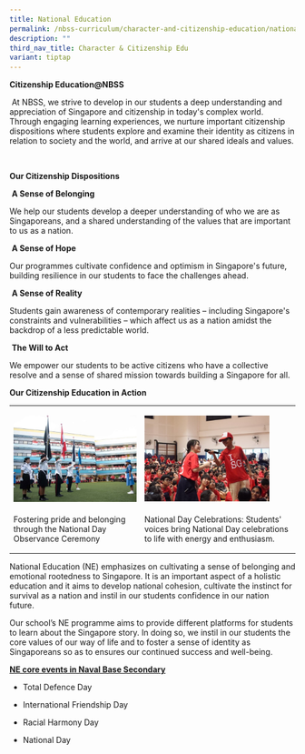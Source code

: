 ```yaml
---
title: National Education
permalink: /nbss-curriculum/character-and-citizenship-education/national-education/
description: ""
third_nav_title: Character & Citizenship Edu
variant: tiptap
---
```

<p><strong>Citizenship Education@NBSS</strong>
</p>
<p>&nbsp;At NBSS, we strive to develop in our students a deep understanding
and appreciation of Singapore and citizenship in today's complex world.
Through engaging learning experiences, we nurture important citizenship
dispositions where students explore and examine their identity as citizens
in relation to society and the world, and arrive at our shared ideals and
values.</p>
<p>&nbsp;</p>
<p><strong>Our Citizenship Dispositions</strong>
</p>
<p>&nbsp;<strong>A Sense of Belonging</strong>
</p>
<p>We help our students develop a deeper understanding of who we are as Singaporeans,
and a shared understanding of the values that are important to us as a
nation.</p>
<p>&nbsp;<strong>A Sense of Hope</strong>
</p>
<p>Our programmes cultivate confidence and optimism in Singapore's future,
building resilience in our students to face the challenges ahead.</p>
<p>&nbsp;<strong>A Sense of Reality</strong>
</p>
<p>Students gain awareness of contemporary realities – including Singapore's
constraints and vulnerabilities – which affect us as a nation amidst the
backdrop of a less predictable world.</p>
<p>&nbsp;<strong>The Will to Act</strong>
</p>
<p>We empower our students to be active citizens who have a collective resolve
and a sense of shared mission towards building a Singapore for all.</p>
<p></p>
<p><strong>Our Citizenship Education in Action</strong>
<br>
</p>
<table style="minWidth: 50px">
<colgroup>
<col>
<col>
</colgroup>
<tbody>
<tr>
<td rowspan="1" colspan="1">
<p></p>
<div class="isomer-image-wrapper">
<img style="width: 100%;" height="auto" width="100%" alt="" src="/images/2025 Sl update wenbin/Picture20.jpg">
</div>
</td>
<td rowspan="1" colspan="1">
<p></p>
<div class="isomer-image-wrapper">
<img style="width: 85%;" height="auto" width="100%" alt="" src="/images/2025 Sl update wenbin/Picture21.jpg">
</div>
</td>
</tr>
<tr>
<td rowspan="1" colspan="1">
<p>Fostering pride and belonging through the National Day Observance Ceremony</p>
</td>
<td rowspan="1" colspan="1">
<p>National Day Celebrations: Students' voices bring National Day celebrations
to life with energy and enthusiasm.</p>
</td>
</tr>
</tbody>
</table>
<p></p>
<p></p>
<p></p>
<p></p>
<p></p>
<p></p>
<p></p>
<p>National Education (NE) emphasizes on cultivating a sense of belonging
and emotional rootedness to Singapore. It is an important aspect of a holistic
education and it aims to develop national cohesion, cultivate the instinct
for survival as a nation and instil in our students confidence in our nation
future.</p>
<p>Our school’s NE programme aims to provide different platforms for students
to learn about the Singapore story. In doing so, we instil in our students
the core values of our way of life and to foster a sense of identity as
Singaporeans so as to ensures our continued success and well-being.</p>
<p><strong><u>NE core events in Naval Base Secondary</u></strong>
</p>
<ul data-tight="true" class="tight">
<li>
<p>Total Defence Day</p>
</li>
<li>
<p>International Friendship Day</p>
</li>
<li>
<p>Racial Harmony Day</p>
</li>
<li>
<p>National Day</p>
</li>
</ul>
<p></p>